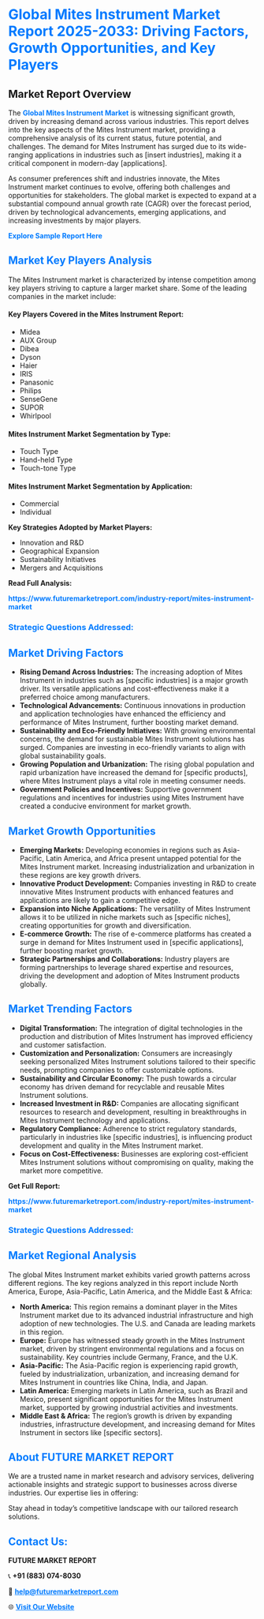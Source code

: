 <h1 style="color: #007BFF;">Global Mites Instrument Market Report 2025-2033: Driving Factors, Growth Opportunities, and Key Players</h1>

<section id="overview">
<h2>Market Report Overview</h2>
<p>The <a href="https://www.futuremarketreport.com/industry-report/mites-instrument-market" style="color: #007BFF; text-decoration: none;"><strong>Global Mites Instrument Market</strong></a> is witnessing significant growth, driven by increasing demand across various industries. This report delves into the key aspects of the Mites Instrument market, providing a comprehensive analysis of its current status, future potential, and challenges. The demand for Mites Instrument has surged due to its wide-ranging applications in industries such as [insert industries], making it a critical component in modern-day [applications].</p>
<p>As consumer preferences shift and industries innovate, the Mites Instrument market continues to evolve, offering both challenges and opportunities for stakeholders. The global market is expected to expand at a substantial compound annual growth rate (CAGR) over the forecast period, driven by technological advancements, emerging applications, and increasing investments by major players.</p>
</section>

<section id="overview">
<p><a href="https://www.futuremarketreport.com/request-sample/reportId=92603" style="color: #007BFF; text-decoration: none;"><strong>Explore Sample Report Here</strong></a></p>
</section>

<section id="key-players">
<h2 style="color: #007BFF;">Market Key Players Analysis</h2>
<p>The Mites Instrument market is characterized by intense competition among key players striving to capture a larger market share. Some of the leading companies in the market include:</p>
<h4>Key Players Covered in the Mites Instrument Report:</h4>
<ul><li>Midea</li><li>AUX Group</li><li>Dibea</li><li>Dyson</li><li>Haier</li><li>IRIS</li><li>Panasonic</li><li>Philips</li><li>SenseGene</li><li>SUPOR</li><li>Whirlpool</li></ul>
<h4>Mites Instrument Market Segmentation by Type:</h4>
<ul><li>Touch Type</li><li>Hand-held Type</li><li>Touch-tone Type</li></ul>

<h4>Mites Instrument Market Segmentation by Application:</h4>
<ul><li>Commercial</li><li>Individual</li></ul>
<p><strong>Key Strategies Adopted by Market Players:</strong></p>
<ul>
<li>Innovation and R&D</li>
<li>Geographical Expansion</li>
<li>Sustainability Initiatives</li>
<li>Mergers and Acquisitions</li>
</ul>
</section>

<section>
<p><strong>Read Full Analysis: </strong></p><a href="https://www.futuremarketreport.com/industry-report/mites-instrument-market" style="color: #007BFF; text-decoration: none;"><strong>https://www.futuremarketreport.com/industry-report/mites-instrument-market</strong></a>
<h3 style="color: #007BFF;">Strategic Questions Addressed:</h3>
</section>

<section id="driving-factors">
<h2 style="color: #007BFF;">Market Driving Factors</h2>
<ul>
<li><strong>Rising Demand Across Industries:</strong> The increasing adoption of Mites Instrument in industries such as [specific industries] is a major growth driver. Its versatile applications and cost-effectiveness make it a preferred choice among manufacturers.</li>
<li><strong>Technological Advancements:</strong> Continuous innovations in production and application technologies have enhanced the efficiency and performance of Mites Instrument, further boosting market demand.</li>
<li><strong>Sustainability and Eco-Friendly Initiatives:</strong> With growing environmental concerns, the demand for sustainable Mites Instrument solutions has surged. Companies are investing in eco-friendly variants to align with global sustainability goals.</li>
<li><strong>Growing Population and Urbanization:</strong> The rising global population and rapid urbanization have increased the demand for [specific products], where Mites Instrument plays a vital role in meeting consumer needs.</li>
<li><strong>Government Policies and Incentives:</strong> Supportive government regulations and incentives for industries using Mites Instrument have created a conducive environment for market growth.</li>
</ul>
</section>

<section id="growth-opportunities">
<h2 style="color: #007BFF;">Market Growth Opportunities</h2>
<ul>
<li><strong>Emerging Markets:</strong> Developing economies in regions such as Asia-Pacific, Latin America, and Africa present untapped potential for the Mites Instrument market. Increasing industrialization and urbanization in these regions are key growth drivers.</li>
<li><strong>Innovative Product Development:</strong> Companies investing in R&D to create innovative Mites Instrument products with enhanced features and applications are likely to gain a competitive edge.</li>
<li><strong>Expansion into Niche Applications:</strong> The versatility of Mites Instrument allows it to be utilized in niche markets such as [specific niches], creating opportunities for growth and diversification.</li>
<li><strong>E-commerce Growth:</strong> The rise of e-commerce platforms has created a surge in demand for Mites Instrument used in [specific applications], further boosting market growth.</li>
<li><strong>Strategic Partnerships and Collaborations:</strong> Industry players are forming partnerships to leverage shared expertise and resources, driving the development and adoption of Mites Instrument products globally.</li>
</ul>
</section>

<section id="trending-factors">
<h2 style="color: #007BFF;">Market Trending Factors</h2>
<ul>
<li><strong>Digital Transformation:</strong> The integration of digital technologies in the production and distribution of Mites Instrument has improved efficiency and customer satisfaction.</li>
<li><strong>Customization and Personalization:</strong> Consumers are increasingly seeking personalized Mites Instrument solutions tailored to their specific needs, prompting companies to offer customizable options.</li>
<li><strong>Sustainability and Circular Economy:</strong> The push towards a circular economy has driven demand for recyclable and reusable Mites Instrument solutions.</li>
<li><strong>Increased Investment in R&D:</strong> Companies are allocating significant resources to research and development, resulting in breakthroughs in Mites Instrument technology and applications.</li>
<li><strong>Regulatory Compliance:</strong> Adherence to strict regulatory standards, particularly in industries like [specific industries], is influencing product development and quality in the Mites Instrument market.</li>
<li><strong>Focus on Cost-Effectiveness:</strong> Businesses are exploring cost-efficient Mites Instrument solutions without compromising on quality, making the market more competitive.</li>
</ul>
</section>

<section>
<p><strong>Get Full Report: </strong></p><a href="https://www.futuremarketreport.com/industry-report/mites-instrument-market" style="color: #007BFF; text-decoration: none;"><strong>https://www.futuremarketreport.com/industry-report/mites-instrument-market</strong></a>
<h3 style="color: #007BFF;">Strategic Questions Addressed:</h3>
</section>


<section id="regional-analysis">
<h2 style="color: #007BFF;">Market Regional Analysis</h2>
<p>The global Mites Instrument market exhibits varied growth patterns across different regions. The key regions analyzed in this report include North America, Europe, Asia-Pacific, Latin America, and the Middle East & Africa:</p>
<ul>
<li><strong>North America:</strong> This region remains a dominant player in the Mites Instrument market due to its advanced industrial infrastructure and high adoption of new technologies. The U.S. and Canada are leading markets in this region.</li>
<li><strong>Europe:</strong> Europe has witnessed steady growth in the Mites Instrument market, driven by stringent environmental regulations and a focus on sustainability. Key countries include Germany, France, and the U.K.</li>
<li><strong>Asia-Pacific:</strong> The Asia-Pacific region is experiencing rapid growth, fueled by industrialization, urbanization, and increasing demand for Mites Instrument in countries like China, India, and Japan.</li>
<li><strong>Latin America:</strong> Emerging markets in Latin America, such as Brazil and Mexico, present significant opportunities for the Mites Instrument market, supported by growing industrial activities and investments.</li>
<li><strong>Middle East & Africa:</strong> The region’s growth is driven by expanding industries, infrastructure development, and increasing demand for Mites Instrument in sectors like [specific sectors].</li>
</ul>
</section>

<footer>
<h2 style="color: #007BFF;">About FUTURE MARKET REPORT</h2>
<p>We are a trusted name in market research and advisory services, delivering actionable insights and strategic support to businesses across diverse industries. Our expertise lies in offering:</p>

<p>Stay ahead in today’s competitive landscape with our tailored research solutions.</p>

<h2 style="color: #007BFF;">Contact Us:</h2>
<p><strong>FUTURE MARKET REPORT</strong></p>
<p>📞 <strong>+91 (883) 074-8030</strong></p>
<p>📧 <strong><a href="mailto:help@futuremarketreport.com" style="color: #007BFF;">help@futuremarketreport.com</a></strong></p>
<p>🌐 <strong><a href="https://www.futuremarketreport.com/" style="color: #007BFF;">Visit Our Website</a></strong></p>
</footer>